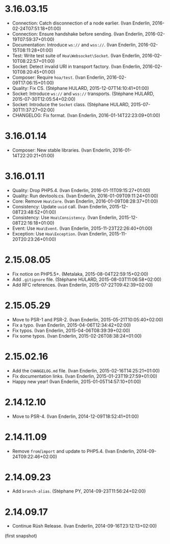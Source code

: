 # 3.16.03.15

  * Connection: Catch disconnection of a node earlier. (Ivan Enderlin, 2016-02-24T07:51:18+01:00)
  * Connection: Ensure handshake before sending. (Ivan Enderlin, 2016-02-19T07:59:37+01:00)
  * Documentation: Introduce `ws://` and `wss://`. (Ivan Enderlin, 2016-02-15T08:11:28+01:00)
  * Test: Write test suite of `Hoa\Websocket\Socket`. (Ivan Enderlin, 2016-02-10T08:22:57+01:00)
  * Socket: Detect invalid URI in transport factory. (Ivan Enderlin, 2016-02-10T08:20:45+01:00)
  * Composer: Require `hoa/test`. (Ivan Enderlin, 2016-02-09T17:06:15+01:00)
  * Quality: Fix CS. (Stéphane HULARD, 2015-12-07T14:10:41+01:00)
  * Socket: Introduce `ws://` and `wss://` transports. (Stéphane HULARD, 2015-07-30T12:05:54+02:00)
  * Socket: Introduce the `Socket` class. (Stéphane HULARD, 2015-07-30T11:37:27+02:00)
  * CHANGELOG: Fix format. (Ivan Enderlin, 2016-01-14T22:23:09+01:00)

# 3.16.01.14

  * Composer: New stable libraries. (Ivan Enderlin, 2016-01-14T22:20:21+01:00)

# 3.16.01.11

  * Quality: Drop PHP5.4. (Ivan Enderlin, 2016-01-11T09:15:27+01:00)
  * Quality: Run devtools:cs. (Ivan Enderlin, 2016-01-09T09:11:24+01:00)
  * Core: Remove `Hoa\Core`. (Ivan Enderlin, 2016-01-09T08:28:37+01:00)
  * Consistency: Update `uuid` call. (Ivan Enderlin, 2015-12-08T23:48:52+01:00)
  * Consistency: Use `Hoa\Consistency`. (Ivan Enderlin, 2015-12-08T22:16:18+01:00)
  * Event: Use `Hoa\Event`. (Ivan Enderlin, 2015-11-23T22:26:40+01:00)
  * Exception: Use `Hoa\Exception`. (Ivan Enderlin, 2015-11-20T20:23:26+01:00)

# 2.15.08.05

  * Fix notice on PHP5.5+. (Metalaka, 2015-08-04T22:59:15+02:00)
  * Add `.gitignore` file. (Stéphane HULARD, 2015-08-03T11:06:58+02:00)
  * Add RFC references. (Ivan Enderlin, 2015-07-22T09:42:39+02:00)

# 2.15.05.29

  * Move to PSR-1 and PSR-2. (Ivan Enderlin, 2015-05-21T10:05:40+02:00)
  * Fix a typo. (Ivan Enderlin, 2015-04-06T12:34:42+02:00)
  * Fix typos. (Ivan Enderlin, 2015-04-06T08:39:39+02:00)
  * Fix some typos. (Ivan Enderlin, 2015-02-26T08:38:24+01:00)

# 2.15.02.16

  * Add the `CHANGELOG.md` file. (Ivan Enderlin, 2015-02-16T14:25:21+01:00)
  * Fix documentation links. (Ivan Enderlin, 2015-01-23T19:27:59+01:00)
  * Happy new year! (Ivan Enderlin, 2015-01-05T14:57:10+01:00)

# 2.14.12.10

  * Move to PSR-4. (Ivan Enderlin, 2014-12-09T18:52:41+01:00)

# 2.14.11.09

  * Remove `from`/`import` and update to PHP5.4. (Ivan Enderlin, 2014-09-24T09:22:46+02:00)

# 2.14.09.23

  * Add `branch-alias`. (Stéphane PY, 2014-09-23T11:56:24+02:00)

# 2.14.09.17

  * Continue Rüsh Release. (Ivan Enderlin, 2014-09-16T23:12:13+02:00)

(first snapshot)
